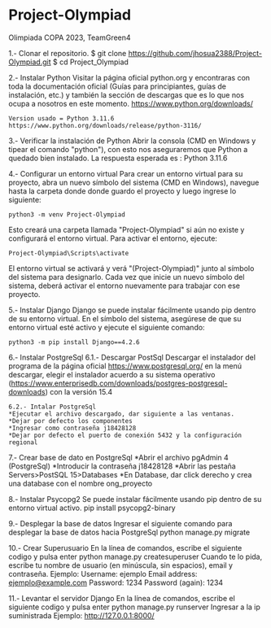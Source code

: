 # Project-Olympiad
Olimpiada COPA 2023, TeamGreen4

1.- Clonar el repositorio.
$ git clone https://github.com/jhosua2388/Project-Olympiad.git
$ cd Project_Olympiad

2.- Instalar Python
Visitar la página oficial python.org y encontraras con toda la documentación oficial (Guías para principiantes, guías de instalación, etc.) y también la sección de descargas que es lo que nos ocupa a nosotros en este momento.
    https://www.python.org/downloads/
    
    Version usado = Python 3.11.6
    https://www.python.org/downloads/release/python-3116/

3.- Verificar la instalación de Python
Abrir la consola (CMD en Windows y tipear el comando "python"), con esto nos aseguraremos que Python a quedado bien instalado.
La respuesta esperada es : Python 3.11.6

4.- Configurar un entorno virtual
Para crear un entorno virtual para su proyecto, abra un nuevo símbolo del sistema (CMD en Windows), navegue hasta la carpeta donde donde guardo el proyecto y luego ingrese lo siguiente:

    python3 -m venv Project-Olympiad

Esto creará una carpeta llamada "Project-Olympiad" si aún no existe y configurará el entorno virtual. Para activar el entorno, ejecute:

    Project-Olympiad\Scripts\activate

El entorno virtual se activará y verá "(Project-Olympiad)" junto al símbolo del sistema para designarlo. Cada vez que inicie un nuevo símbolo del sistema, deberá activar el entorno nuevamente para trabajar con ese proyecto.

5.- Instalar Django
Django se puede instalar fácilmente usando pip dentro de su entorno virtual.
En el símbolo del sistema, asegúrese de que su entorno virtual esté activo y ejecute el siguiente comando:

    python3 -m pip install Django==4.2.6


6.- Instalar PostgreSql
    6.1.- Descargar PostSql
    Descargar el instalador del programa de la página oficial https://www.postgresql.org/ en la menú descargar, elegir el instalador acuerdo a su sistema operativo (https://www.enterprisedb.com/downloads/postgres-postgresql-downloads) con la versión 15.4
    
    6.2.- Intalar PostgreSql
    *Ejecutar el archivo descargado, dar siguiente a las ventanas.
    *Dejar por defecto los componentes
    *Ingresar como contraseña j18428128
    *Dejar por defecto el puerto de conexión 5432 y la configuración regional

7.- Crear base de dato en PostgreSql
    *Abrir el archivo pgAdmin 4 (PostgreSql)
    *Introducir la contraseña j18428128
    *Abrir las pestaña Servers>PostSQL 15>Databases
    *En Database, dar click derecho y crea una database con el nombre ong_proyecto

8.- Instalar Psycopg2
Se puede instalar fácilmente usando pip dentro de su entorno virtual activo.
    pip install psycopg2-binary

9.- Desplegar la base de datos
Ingresar el siguiente comando para desplegar la base de datos hacia PostgreSql
    python manage.py migrate

10.- Crear Superusuario
En la línea de comandos, escribe el siguiente codigo y pulsa enter
    python manage.py createsuperuser
Cuando te lo pida, escribe tu nombre de usuario (en minúscula, sin espacios), email y contraseña.
    Ejemplo:
    Username: ejemplo
    Email address: ejemplo@example.com
    Password: 1234
    Password (again): 1234

11.- Levantar el servidor Django
En la línea de comandos, escribe el siguiente codigo y pulsa enter
    python manage.py runserver
Ingresar a la ip suministrada
    Ejemplo:
    http://127.0.0.1:8000/


